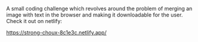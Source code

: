 A small coding challenge which revolves around the problem of merging an image with text in the browser and making it downloadable for the user. Check it out on netlify:

https://strong-choux-8c1e3c.netlify.app/

